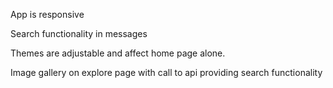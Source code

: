 App is responsive

Search functionality in messages

Themes are adjustable and affect home page alone.

Image gallery on explore page with call to api providing search functionality